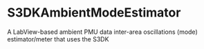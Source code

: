 # S3DKAmbientModeEstimator
A LabView-based ambient PMU data inter-area oscillations (mode) estimator/meter that uses the S3DK
